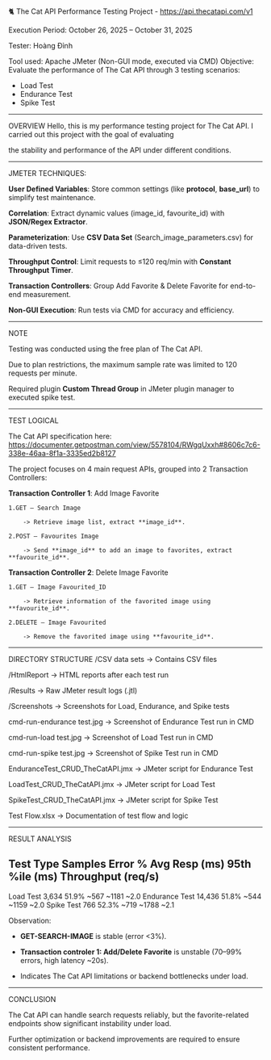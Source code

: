 🐈 The Cat API Performance Testing Project - https://api.thecatapi.com/v1

Execution Period: October 26, 2025 – October 31, 2025

Tester: Hoàng Đỉnh

Tool used: Apache JMeter (Non-GUI mode, executed via CMD)
Objective: Evaluate the performance of The Cat API through 3 testing scenarios:
 + Load Test
 + Endurance Test
 + Spike Test

---
OVERVIEW
Hello, this is my performance testing project for The Cat API. I carried out this project with the goal of evaluating 

the stability and performance of the API under different conditions.

---
JMETER TECHNIQUES:

**User Defined Variables**: Store common settings (like **protocol**, **base_url**) to simplify test maintenance.

**Correlation**: Extract dynamic values (image_id, favourite_id) with **JSON/Regex Extractor**.

**Parameterization**: Use **CSV Data Set** (Search_image_parameters.csv) for data-driven tests.

**Throughput Control**: Limit requests to ≤120 req/min with **Constant Throughput Timer**.

**Transaction Controllers**: Group Add Favorite & Delete Favorite for end-to-end measurement.

**Non-GUI Execution**: Run tests via CMD for accuracy and efficiency.

---
NOTE

Testing was conducted using the free plan of The Cat API.

Due to plan restrictions, the maximum sample rate was limited to 120 requests per minute.

Required plugin **Custom Thread Group** in JMeter plugin manager to executed spike test.

---
TEST LOGICAL

The Cat API specification here: https://documenter.getpostman.com/view/5578104/RWgqUxxh#8606c7c6-338e-46aa-8f1a-3335ed2b8127

The project focuses on 4 main request APIs, grouped into 2 Transaction Controllers:

**Transaction Controller 1**: Add Image Favorite

	1.GET – Search Image
	
		-> Retrieve image list, extract **image_id**.
		
	2.POST – Favourites Image
	
		-> Send **image_id** to add an image to favorites, extract **favourite_id**.

**Transaction Controller 2**: Delete Image Favorite

	1.GET – Image Favourited_ID
	
		-> Retrieve information of the favorited image using **favourite_id**.
		
	2.DELETE – Image Favourited
	
		-> Remove the favorited image using **favourite_id**.

---
DIRECTORY STRUCTURE
/CSV data sets          → Contains CSV files 

/HtmlReport             → HTML reports after each test run

/Results                → Raw JMeter result logs (.jtl)

/Screenshots            → Screenshots for Load, Endurance, and Spike tests

cmd-run-endurance test.jpg  → Screenshot of Endurance Test run in CMD

cmd-run-load test.jpg       → Screenshot of Load Test run in CMD

cmd-run-spike test.jpg      → Screenshot of Spike Test run in CMD


EnduranceTest_CRUD_TheCatAPI.jmx → JMeter script for Endurance Test

LoadTest_CRUD_TheCatAPI.jmx      → JMeter script for Load Test

SpikeTest_CRUD_TheCatAPI.jmx     → JMeter script for Spike Test

Test Flow.xlsx             → Documentation of test flow and logic

---
RESULT ANALYSIS

Test Type        Samples   Error %   Avg Resp (ms)   95th %ile (ms)   Throughput (req/s)
----------------------------------------------------------------------------------------
Load Test        3,634     51.9%     ~567            ~1181            ~2.0
Endurance Test   14,436    51.8%     ~544            ~1159            ~2.0
Spike Test       766       52.3%     ~719            ~1788            ~2.1

Observation:
- **GET-SEARCH-IMAGE** is stable (error <3%).
  
- **Transaction controler 1: Add/Delete Favorite** is unstable (70–99% errors, high latency ~20s).
  
- Indicates The Cat API limitations or backend bottlenecks under load.

---
CONCLUSION

The Cat API can handle search requests reliably, but the favorite-related endpoints show significant instability under load.

Further optimization or backend improvements are required to ensure consistent performance.
